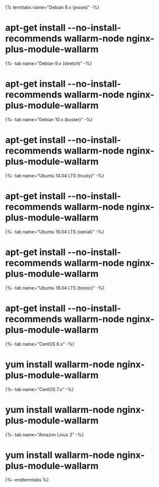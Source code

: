{% termtabs name="Debian 8.x (jessie)" -%}
# apt-get install --no-install-recommends wallarm-node nginx-plus-module-wallarm
{%- tab name="Debian 9.x (stretch)" -%}
# apt-get install --no-install-recommends wallarm-node nginx-plus-module-wallarm
{%- tab name="Debian 10.x (buster)" -%}
# apt-get install --no-install-recommends wallarm-node nginx-plus-module-wallarm
{%- tab name="Ubuntu 14.04 LTS (trusty)" -%}
# apt-get install --no-install-recommends wallarm-node nginx-plus-module-wallarm
{%- tab name="Ubuntu 16.04 LTS (xenial)"  -%}
# apt-get install --no-install-recommends wallarm-node nginx-plus-module-wallarm
{%- tab name="Ubuntu 18.04 LTS (bionic)" -%}
# apt-get install --no-install-recommends wallarm-node nginx-plus-module-wallarm
{%- tab name="CentOS 6.x" -%}
# yum install wallarm-node nginx-plus-module-wallarm
{%- tab name="CentOS 7.x" -%}
# yum install wallarm-node nginx-plus-module-wallarm
{%- tab name="Amazon Linux 2" -%}
# yum install wallarm-node nginx-plus-module-wallarm
{%- endtermtabs %}
